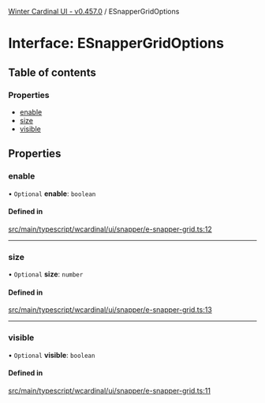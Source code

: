 [Winter Cardinal UI - v0.457.0](../index.md) / ESnapperGridOptions

# Interface: ESnapperGridOptions

## Table of contents

### Properties

- [enable](ESnapperGridOptions.md#enable)
- [size](ESnapperGridOptions.md#size)
- [visible](ESnapperGridOptions.md#visible)

## Properties

### enable

• `Optional` **enable**: `boolean`

#### Defined in

[src/main/typescript/wcardinal/ui/snapper/e-snapper-grid.ts:12](https://github.com/winter-cardinal/winter-cardinal-ui/blob/v0.457.0/src/main/typescript/wcardinal/ui/snapper/e-snapper-grid.ts#L12)

___

### size

• `Optional` **size**: `number`

#### Defined in

[src/main/typescript/wcardinal/ui/snapper/e-snapper-grid.ts:13](https://github.com/winter-cardinal/winter-cardinal-ui/blob/v0.457.0/src/main/typescript/wcardinal/ui/snapper/e-snapper-grid.ts#L13)

___

### visible

• `Optional` **visible**: `boolean`

#### Defined in

[src/main/typescript/wcardinal/ui/snapper/e-snapper-grid.ts:11](https://github.com/winter-cardinal/winter-cardinal-ui/blob/v0.457.0/src/main/typescript/wcardinal/ui/snapper/e-snapper-grid.ts#L11)
